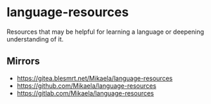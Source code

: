 # language-resources

Resources that may be helpful for learning a language or deepening
understanding of it.

## Mirrors

* https://gitea.blesmrt.net/Mikaela/language-resources
* https://github.com/Mikaela/language-resources
* https://gitlab.com/Mikaela/language-resources
